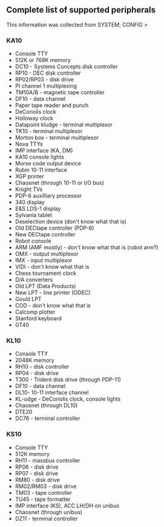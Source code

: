 ## Complete list of supported peripherals

This information was collected from SYSTEM; CONFIG >

### KA10

- Console TTY
- 512K or 768K memory
- DC10 - Systems Concepts disk controller
- RP10 - DEC disk controller
- RP02/RP03 - disk drive
- PI channel 1 multiplexing
- TM10A/B - magnetic tape controller
- DF10 - data channel
- Paper tape reader and punch
- DeCoriolis clock
- Holloway clock
- Datapoint kludge - terminal multiplexor
- TK10 - terminal multiplexor
- Morton box - terminal multiplexor
- Nova TTYs
- IMP interface (KA, DM)
- KA10 console lights
- Morse code output device
- Rubin 10-11 interface
- XGP printer
- Chaosnet (through 10-11 or I/O bus)
- Knight TVs
- PDP-6 auxilliary processor
- 340 display
- E&S LDS-1 display
- Sylvania tablet
- Deselection device (don't know what that is)
- Old DECtape controller (PDP-6)
- New DECtape controller
- Robot console
- ARM (AMF mostly) - don't know what that is (robot arm?)
- OMX - output multiplexor
- IMX - input multiplexor
- VIDI - don't know what that is
- Chess tournament clock
- D/A converters
- Old LPT (Data Products)
- New LPT - line printer (ODEC)
- Gould LPT
- COD - don't know what that is
- Calcomp plotter
- Stanford keyboard
- GT40

### KL10

- Console TTY
- 2048K memory
- RH10 - disk controller
- RP04 - disk drive
- T300 - Trident disk drive (through PDP-11)
- DF10 - data channel
- DL10- 10-11 interface channel
- KL-udge - DeCoriolis clock, console lights
- Chaosnet (through DL10)
- DTE20
- DC76 - terminal controller

### KS10

- Console TTY
- 512K memory
- RH11 - massbus controller
- RP06 - disk drive
- RP07 - disk drive
- RM80 - disk drive
- RM02/RM03 - disk drive
- TM03 - tape controller
- TU45 - tape formatter
- IMP interface (KS), ACC LH/DH on unibus
- Chaosnet (through unibus)
- DZ11 - terminal controller
